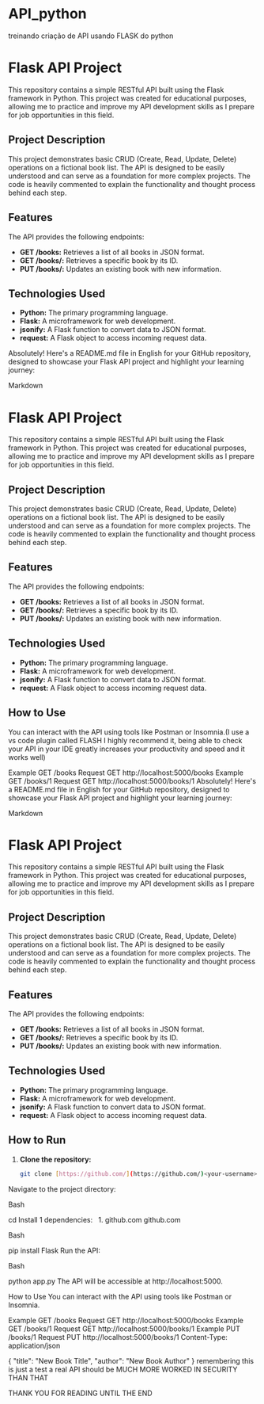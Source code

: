 # API_python
treinando criação de API usando FLASK do python

# Flask API Project

This repository contains a simple RESTful API built using the Flask framework in Python. This project was created for educational purposes, allowing me to practice and improve my API development skills as I prepare for job opportunities in this field.

## Project Description

This project demonstrates basic CRUD (Create, Read, Update, Delete) operations on a fictional book list. The API is designed to be easily understood and can serve as a foundation for more complex projects. The code is heavily commented to explain the functionality and thought process behind each step.

## Features

The API provides the following endpoints:

- **GET /books:** Retrieves a list of all books in JSON format.
- **GET /books/<id>:** Retrieves a specific book by its ID.
- **PUT /books/<id>:** Updates an existing book with new information.

## Technologies Used

- **Python:** The primary programming language.
- **Flask:** A microframework for web development.
- **jsonify:** A Flask function to convert data to JSON format.
- **request:** A Flask object to access incoming request data.

Absolutely! Here's a README.md file in English for your GitHub repository, designed to showcase your Flask API project and highlight your learning journey:

Markdown

# Flask API Project

This repository contains a simple RESTful API built using the Flask framework in Python. This project was created for educational purposes, allowing me to practice and improve my API development skills as I prepare for job opportunities in this field.

## Project Description

This project demonstrates basic CRUD (Create, Read, Update, Delete) operations on a fictional book list. The API is designed to be easily understood and can serve as a foundation for more complex projects. The code is heavily commented to explain the functionality and thought process behind each step.

## Features

The API provides the following endpoints:

- **GET /books:** Retrieves a list of all books in JSON format.
- **GET /books/<id>:** Retrieves a specific book by its ID.
- **PUT /books/<id>:** Updates an existing book with new information.

## Technologies Used

- **Python:** The primary programming language.
- **Flask:** A microframework for web development.
- **jsonify:** A Flask function to convert data to JSON format.
- **request:** A Flask object to access incoming request data.

## How to Use
You can interact with the API using tools like Postman or Insomnia.(I use a vs code plugin called FLASH I highly recommend it, being able to check your API in your IDE greatly increases your productivity and speed and it works well)

Example GET /books Request
GET http://localhost:5000/books
Example GET /books/1 Request
GET http://localhost:5000/books/1
Absolutely! Here's a README.md file in English for your GitHub repository, designed to showcase your Flask API project and highlight your learning journey:

Markdown

# Flask API Project

This repository contains a simple RESTful API built using the Flask framework in Python. This project was created for educational purposes, allowing me to practice and improve my API development skills as I prepare for job opportunities in this field.

## Project Description

This project demonstrates basic CRUD (Create, Read, Update, Delete) operations on a fictional book list. The API is designed to be easily understood and can serve as a foundation for more complex projects. The code is heavily commented to explain the functionality and thought process behind each step.

## Features

The API provides the following endpoints:

- **GET /books:** Retrieves a list of all books in JSON format.
- **GET /books/<id>:** Retrieves a specific book by its ID.
- **PUT /books/<id>:** Updates an existing book with new information.

## Technologies Used

- **Python:** The primary programming language.
- **Flask:** A microframework for web development.
- **jsonify:** A Flask function to convert data to JSON format.
- **request:** A Flask object to access incoming request data.

## How to Run

1. **Clone the repository:**

   ```bash
   git clone [https://github.com/](https://github.com/)<your-username>/<your-repository-name>.git
Navigate to the project directory:

Bash

cd <your-repository-name>
Install 1  dependencies:   
1.
github.com
github.com

Bash

pip install Flask
Run the API:

Bash

python app.py
The API will be accessible at http://localhost:5000.

How to Use
You can interact with the API using tools like Postman or Insomnia.

Example GET /books Request
GET http://localhost:5000/books
Example GET /books/1 Request
GET http://localhost:5000/books/1
Example PUT /books/1 Request
PUT http://localhost:5000/books/1
Content-Type: application/json

{
  "title": "New Book Title",
  "author": "New Book Author"
}
remembering this is just a test a real API should be MUCH MORE WORKED IN SECURITY THAN THAT

THANK YOU FOR READING UNTIL THE END

   
